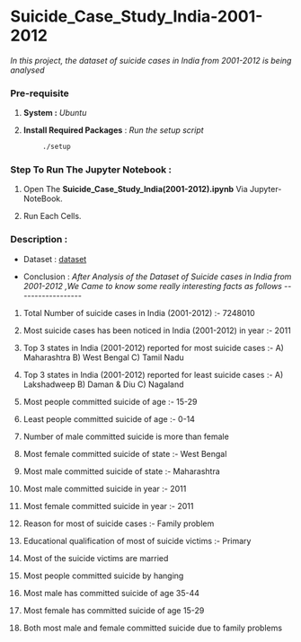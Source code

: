 # Suicide_Case_Study_India-2001-2012

*In this project, the dataset of suicide cases in India from 2001-2012 is being analysed*

### Pre-requisite

1. **System :** *Ubuntu*

2. **Install Required Packages** : *Run the setup script*

```bash
        ./setup
```

### Step To Run The Jupyter Notebook :

1. Open The **Suicide_Case_Study_India(2001-2012).ipynb** Via Jupyter-NoteBook.

2. Run Each Cells.

### Description :

* Dataset : [dataset](./Suicidesindia2001-2012.csv)

* Conclusion : *After Analysis of the Dataset of Suicide cases in India from 2001-2012 ,We Came to know some really interesting facts as follows* ------------------

1. Total Number of suicide cases in India (2001-2012) :- 7248010

2. Most suicide cases has been noticed in India (2001-2012) in year :- 2011

3. Top 3 states in India (2001-2012) reported for most suicide cases :- A) Maharashtra B) West Bengal C) Tamil Nadu

4. Top 3 states in India (2001-2012) reported for least suicide cases :- A) Lakshadweep B) Daman & Diu C) Nagaland

5. Most people committed suicide of age :- 15-29

6. Least people committed suicide of age :- 0-14

7. Number of male committed suicide is more than female

8. Most female committed suicide of state :- West Bengal

9. Most male committed suicide of state :- Maharashtra

10. Most male committed suicide in year :- 2011

11. Most female committed suicide in year :- 2011

12. Reason for most of suicide cases :- Family problem

13. Educational qualification of most of suicide victims :- Primary

14. Most of the suicide victims are married

15. Most people committed suicide by hanging

16. Most male has committed suicide of age 35-44

17. Most female has committed suicide of age 15-29

18. Both most male and female committed suicide due to family problems

